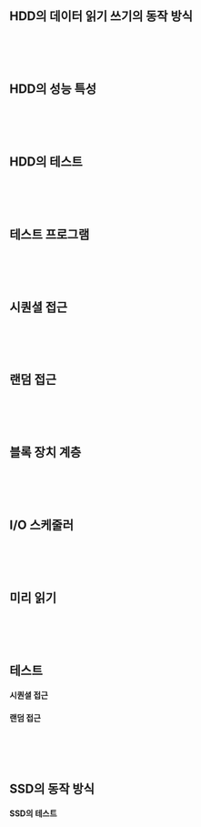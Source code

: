 ## HDD의 데이터 읽기 쓰기의 동작 방식




<br><br><br>

## HDD의 성능 특성





<br><br><br>

## HDD의 테스트





<br><br><br>

## 테스트 프로그램





<br><br><br>

## 시퀀셜 접근






<br><br><br>

## 랜덤 접근





<br><br><br>

## 블록 장치 계층





<br><br><br>

## I/O 스케줄러





<br><br><br>

## 미리 읽기





<br><br><br>

## 테스트


#### 시퀀셜 접근


#### 랜덤 접근


<br><br><br>

## SSD의 동작 방식

#### SSD의 테스트


